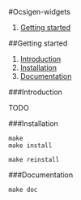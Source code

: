 #Ocsigen-widgets

1. [Getting started](#getting-started)

##<a id="getting-started"></a>Getting started
1. [Introduction](#introduction)
2. [Installation](#installation)
3. [Documentation](#documentation)

###<a id="introduction"></a>Introduction

TODO

###<a id="installation"></a>Installation

```shell
make
make install
```

```shell
make reinstall
```

###<a id="documentation"></a>Documentation

```shell
make doc
```
